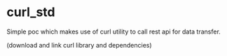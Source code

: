 # curl_std
Simple poc which makes use of curl utility to call rest api for data transfer.

(download and link curl library and dependencies)
